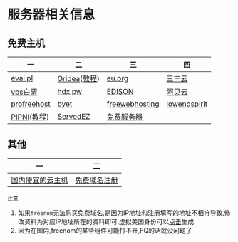 # 服务器相关信息
## 免费主机
| 一 | 二 | 三 | 四 |
| ---- | ---- | ---- | ---- |
| [evai.pl](http://evai.pl/) | [Gridea](https://gridea.dev/)([教程](https://purp1e.top/Gridea-Deploy-Coding/)) | [eu.org](https://eu.org/) | [三丰云](https://www.sanfengyun.com/) |
| [vps白票](https://bbs.liyuans.com/topic/8091/post) | [hdx.pw](http://hdx.pw/?i=1) | [EDISON](https://ews1.com/) | [阿贝云](http://www.abeiyun.com/) |
| [profreehost](https://profreehost.com/) | [byet](https://byet.host/) | [freewebhosting](https://www.freewebhostingarea.com/) | [lowendspirit](https://lowendspirit.com/) |
| [PIPNI](https://pipni.cz/hosting/webhosting/registrace?program=0)([教程](https://www.365tol.top/post/585.html)) | [ServedEZ](http://servedez.com/) | [免费服务器](https://tieba.baidu.com/f?kw=%E5%85%8D%E8%B4%B9%E7%A9%BA%E9%97%B4&ie=utf-8) |

## 其他
| 一 | 二 |
| ---- | ---- |
| [国内便宜的云主机](https://blog.csdn.net/JENREY/article/details/86711644) | [免费域名注册](http://www.freenom.com/) |

`注意`
1. 如果`freenom`无法购买免费域名,是因为IP地址和注册填写的地址不相符导致,修改资料为对应IP地址所在的资料即可.虚拟美国身份可以[点击](./国外虚拟身份证或信用卡信息.md)生成.
2. 因为在国内,freenom的某些组件可能打不开,FQ的话就没问题了